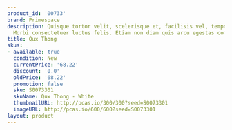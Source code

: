 ```yaml
---
product_id: '00733'
brand: Primespace
description: Quisque tortor velit, scelerisque et, facilisis vel, tempor sed, urna.
  Morbi consectetuer luctus felis. Etiam non diam quis arcu egestas commodo.
title: Qux Thong
skus:
- available: true
  condition: New
  currentPrice: '68.22'
  discount: '0.0'
  oldPrice: '68.22'
  promotion: false
  sku: S0073301
  skuName: Qux Thong - White
  thumbnailURL: http://pcas.io/300/300?seed=S0073301
  imageURL: http://pcas.io/600/600?seed=S0073301
layout: product
---
```

